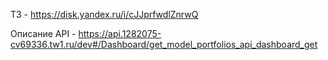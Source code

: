 ТЗ - https://disk.yandex.ru/i/cJJprfwdlZnrwQ

Описание API - https://api.1282075-cv69336.tw1.ru/dev#/Dashboard/get_model_portfolios_api_dashboard_get
